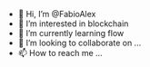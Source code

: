 - 👋 Hi, I’m @FabioAlex
- 👀 I’m interested in blockchain
- 🌱 I’m currently learning flow
- 💞️ I’m looking to collaborate on ...
- 📫 How to reach me ...

<!---
FabioAlex/FabioAlex is a ✨ special ✨ repository because its `README.md` (this file) appears on your GitHub profile.
You can click the Preview link to take a look at your changes.
--->
